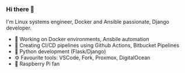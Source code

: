 ### Hi there 👋

I'm Linux systems engineer, Docker and Ansible passionate, Django developer.

- 🔭 Working on Docker environments, Ansbile automation
- 🤔 Creating CI/CD pipelines using Github Actions, Bitbucket Pipelines
- 🌱 Python development (Flask/Django)
- ⚙️ Favourite tools: VSCode, Fork, Proxmox, DigitalOcean
- 👯 Raspberry Pi fan
